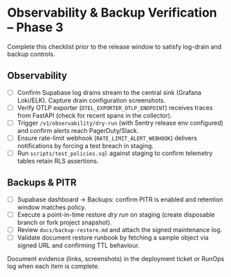 # Observability & Backup Verification – Phase 3

Complete this checklist prior to the release window to satisfy log-drain and backup controls.

## Observability
- [ ] Confirm Supabase log drains stream to the central sink (Grafana Loki/ELK). Capture drain configuration screenshots.
- [ ] Verify OTLP exporter (`OTEL_EXPORTER_OTLP_ENDPOINT`) receives traces from FastAPI (check for recent spans in the collector).
- [ ] Trigger `/v1/observability/dry-run` (with Sentry release env configured) and confirm alerts reach PagerDuty/Slack.
- [ ] Ensure rate-limit webhook (`RATE_LIMIT_ALERT_WEBHOOK`) delivers notifications by forcing a test breach in staging.
- [ ] Run `scripts/test_policies.sql` against staging to confirm telemetry tables retain RLS assertions.

## Backups & PITR
- [ ] Supabase dashboard → Backups: confirm PITR is enabled and retention window matches policy.
- [ ] Execute a point-in-time restore _dry run_ on staging (create disposable branch or fork project snapshot).
- [ ] Review `docs/backup-restore.md` and attach the signed maintenance log.
- [ ] Validate document restore runbook by fetching a sample object via signed URL and confirming TTL behaviour.

Document evidence (links, screenshots) in the deployment ticket or RunOps log when each item is complete.
